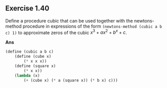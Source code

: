 ## Exercise 1.40

Define a procedure cubic that can be used together with the newtons-method procedure in expressions of the form `(newtons-method (cubic a b c) 1)` to approximate zeros of the cubic $x^3 + ax^2 + b^x + c$.

**Ans**

```scheme
(define (cubic a b c)
    (define (cube x)
        (* x x x))
    (define (square x)
        (* x x))
    (lambda (x)
        (+ (cube x) (* a (square x)) (* b x) c)))
```

